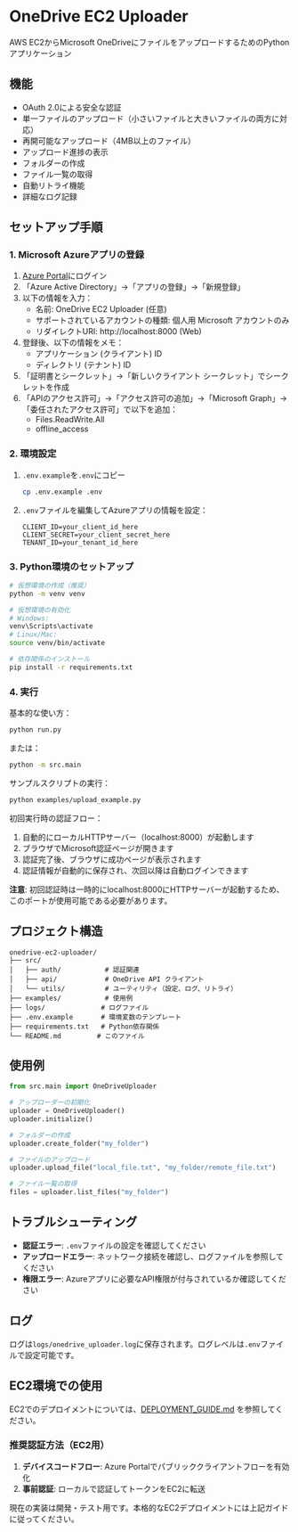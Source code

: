 # OneDrive EC2 Uploader

AWS EC2からMicrosoft OneDriveにファイルをアップロードするためのPythonアプリケーション

## 機能

- OAuth 2.0による安全な認証
- 単一ファイルのアップロード（小さいファイルと大きいファイルの両方に対応）
- 再開可能なアップロード（4MB以上のファイル）
- アップロード進捗の表示
- フォルダーの作成
- ファイル一覧の取得
- 自動リトライ機能
- 詳細なログ記録

## セットアップ手順

### 1. Microsoft Azureアプリの登録

1. [Azure Portal](https://portal.azure.com/)にログイン
2. 「Azure Active Directory」→「アプリの登録」→「新規登録」
3. 以下の情報を入力：
   - 名前: OneDrive EC2 Uploader (任意)
   - サポートされているアカウントの種類: 個人用 Microsoft アカウントのみ
   - リダイレクトURI: http://localhost:8000 (Web)
4. 登録後、以下の情報をメモ：
   - アプリケーション (クライアント) ID
   - ディレクトリ (テナント) ID
5. 「証明書とシークレット」→「新しいクライアント シークレット」でシークレットを作成
6. 「APIのアクセス許可」→「アクセス許可の追加」→「Microsoft Graph」→「委任されたアクセス許可」で以下を追加：
   - Files.ReadWrite.All
   - offline_access

### 2. 環境設定

1. `.env.example`を`.env`にコピー
   ```bash
   cp .env.example .env
   ```

2. `.env`ファイルを編集してAzureアプリの情報を設定：
   ```
   CLIENT_ID=your_client_id_here
   CLIENT_SECRET=your_client_secret_here
   TENANT_ID=your_tenant_id_here
   ```

### 3. Python環境のセットアップ

```bash
# 仮想環境の作成（推奨）
python -m venv venv

# 仮想環境の有効化
# Windows:
venv\Scripts\activate
# Linux/Mac:
source venv/bin/activate

# 依存関係のインストール
pip install -r requirements.txt
```

### 4. 実行

基本的な使い方：
```bash
python run.py
```

または：
```bash
python -m src.main
```

サンプルスクリプトの実行：
```bash
python examples/upload_example.py
```

初回実行時の認証フロー：
1. 自動的にローカルHTTPサーバー（localhost:8000）が起動します
2. ブラウザでMicrosoft認証ページが開きます
3. 認証完了後、ブラウザに成功ページが表示されます
4. 認証情報が自動的に保存され、次回以降は自動ログインできます

**注意**: 初回認証時は一時的にlocalhost:8000にHTTPサーバーが起動するため、このポートが使用可能である必要があります。

## プロジェクト構造

```
onedrive-ec2-uploader/
├── src/
│   ├── auth/           # 認証関連
│   ├── api/            # OneDrive API クライアント
│   └── utils/          # ユーティリティ（設定、ログ、リトライ）
├── examples/           # 使用例
├── logs/              # ログファイル
├── .env.example       # 環境変数のテンプレート
├── requirements.txt   # Python依存関係
└── README.md         # このファイル
```

## 使用例

```python
from src.main import OneDriveUploader

# アップローダーの初期化
uploader = OneDriveUploader()
uploader.initialize()

# フォルダーの作成
uploader.create_folder("my_folder")

# ファイルのアップロード
uploader.upload_file("local_file.txt", "my_folder/remote_file.txt")

# ファイル一覧の取得
files = uploader.list_files("my_folder")
```

## トラブルシューティング

- **認証エラー**: `.env`ファイルの設定を確認してください
- **アップロードエラー**: ネットワーク接続を確認し、ログファイルを参照してください
- **権限エラー**: Azureアプリに必要なAPI権限が付与されているか確認してください

## ログ

ログは`logs/onedrive_uploader.log`に保存されます。ログレベルは`.env`ファイルで設定可能です。

## EC2環境での使用

EC2でのデプロイメントについては、[DEPLOYMENT_GUIDE.md](DEPLOYMENT_GUIDE.md) を参照してください。

### 推奨認証方法（EC2用）
1. **デバイスコードフロー**: Azure Portalでパブリッククライアントフローを有効化
2. **事前認証**: ローカルで認証してトークンをEC2に転送

現在の実装は開発・テスト用です。本格的なEC2デプロイメントには上記ガイドに従ってください。